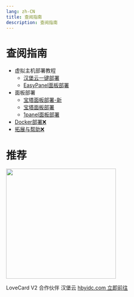 ```yaml
---
lang: zh-CN
title: 查阅指南
description: 查阅指南
---
```


# 查阅指南

-   虚拟主机部署教程
    -   [汉堡云一键部署](./VirtualSpaceDeploymentHBY.md)
    -   [EasyPanel面板部署](./VirtualSpaceDeployment.md)
-   面板部署
    -   [宝塔面板部署-新](./BTDeploymenHBY.md)
    -   [宝塔面板部署](./BTDeploymen.md)
    -   [1panel面板部署](./1panelDeploymen.md)
-   [Docker部署❌](./DockerDeployment.md)
-   [拓展与帮助❌](./ExpandAndHelp.md)


# 推荐

<img src="https://hbyidc.com/upload/common/default/a471175ea0195f59eb6d14dec27bafea1749120583^汉堡云1020-02.png" width="300">

 LoveCard V2 合作伙伴 汉堡云 [hbyidc.com 立即前往](https://hbyidc.com/recommend/4ai5youo0mTC)
